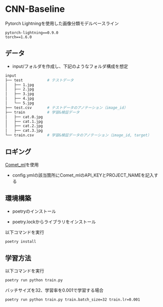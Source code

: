 # CNN-Baseline

Pytorch Lightningを使用した画像分類モデルベースライン

```
pytorch-lightning==0.9.0
torch==1.6.0
```

## データ

- input/フォルダを作成し、下記のようなフォルダ構成を想定

```bash
input
├── test           # テストデータ
│   ├── 1.jpg
│   ├── 2.jpg
│   ├── 3.jpg
│   ├── 4.jpg
│   └── 5.jpg
├── test.csv       # テストデータのアノテーション（image_id）
├── train          # 学習&検証データ
│   ├── cat.0.jpg
│   ├── cat.1.jpg
│   ├── cat.2.jpg
│   ├── cat.3.jpg
└── train.csv      # 学習&検証データのアノテーション（image_id, target）
```

## ロギング

[Comet_ml](https://www.comet.ml/site/)を使用

- config.ymlの該当箇所にComet_mlのAPI_KEYとPROJECT_NAMEを記入する
  
  
## 環境構築

- poetryのインストール

- poetry.lockからライブラリをインストール

以下コマンドを実行

```bash
poetry install
```

## 学習方法

以下コマンドを実行

```bash
poetry run python train.py
```

バッチサイズを32、学習率を0.001で学習する場合

```bash
poetry run python train.py train.batch_size=32 train.lr=0.001
```
